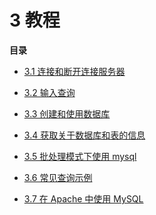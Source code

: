 # 3 教程

**目录**

* [3.1 连接和断开连接服务器]()

* [3.2 输入查询]()

* [3.3 创建和使用数据库]()

* [3.4 获取关于数据库和表的信息]()

* [3.5 批处理模式下使用 mysql]()

* [3.6 常见查询示例]()

* [3.7 在 Apache 中使用 MySQL]()

  